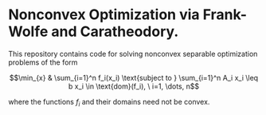# Nonconvex Optimization via Frank-Wolfe and Caratheodory.

This repository contains code for solving nonconvex separable optimization problems of the form
```math
\min_{x} & \sum_{i=1}^n f_i(x_i)
\text{subject to }  \sum_{i=1}^n A_i x_i \leq b
x_i \in \text{dom}(f_i), \ i=1, \dots, n
```
where the functions $f_i$ and their domains need not be convex.
